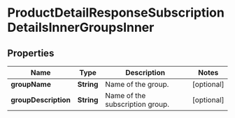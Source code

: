 

# ProductDetailResponseSubscriptionDetailsInnerGroupsInner


## Properties

| Name | Type | Description | Notes |
|------------ | ------------- | ------------- | -------------|
|**groupName** | **String** | Name of the group. |  [optional] |
|**groupDescription** | **String** | Name of the subscription group. |  [optional] |



